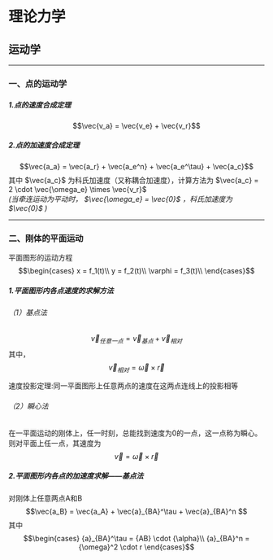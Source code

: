 # 理论力学
## 运动学

***
### 一、点的运动学
##### 1.点的速度合成定理
$$\vec{v_a} = \vec{v_e} + \vec{v_r}$$

##### 2.点的加速度合成定理  
$$\vec{a_a} = \vec{a_r} + \vec{a_e^n} + \vec{a_e^\tau} + \vec{a_c}$$ 
其中 $\vec{a_c}$ 为科氏加速度（又称耦合加速度），计算方法为 $\vec{a_c} = 2 \cdot \vec{\omega_e} \times \vec{v_r}$  
*(当牵连运动为平动时， $\vec{\omega_e} = \vec{0}$ ，科氏加速度为 $\vec{0}$ )*

***
### 二、刚体的平面运动
平面图形的运动方程  
$$\begin{cases}
    x = f_1(t)\\
    y = f_2(t)\\
    \varphi = f_3(t)\\
\end{cases}$$  

##### 1.平面图形内各点速度的求解方法
###### （1）基点法
$$\vec{v}_{任意一点} = \vec{v}_{基点} + \vec{v}_{相对} $$
其中， $$\vec{v}_{相对} = \vec{\omega} \times \vec{r}$$  

速度投影定理:同一平面图形上任意两点的速度在这两点连线上的投影相等

###### （2）瞬心法
在一平面运动的刚体上，任一时刻，总能找到速度为0的一点，这一点称为瞬心。
则对平面上任一点，其速度为
$$\vec{v} = \vec{\omega} \times \vec{r}$$

##### 2.平面图形内各点的加速度求解——基点法
对刚体上任意两点A和B
$$\vec{a_B} = \vec{a_A} + \vec{a}_{BA}^\tau + \vec{a}_{BA}^n $$
其中
$$\begin{cases}
    {a}_{BA}^\tau = {AB} \cdot {\alpha}\\
    {a}_{BA}^n = {\omega}^2 \cdot r
\end{cases}$$

